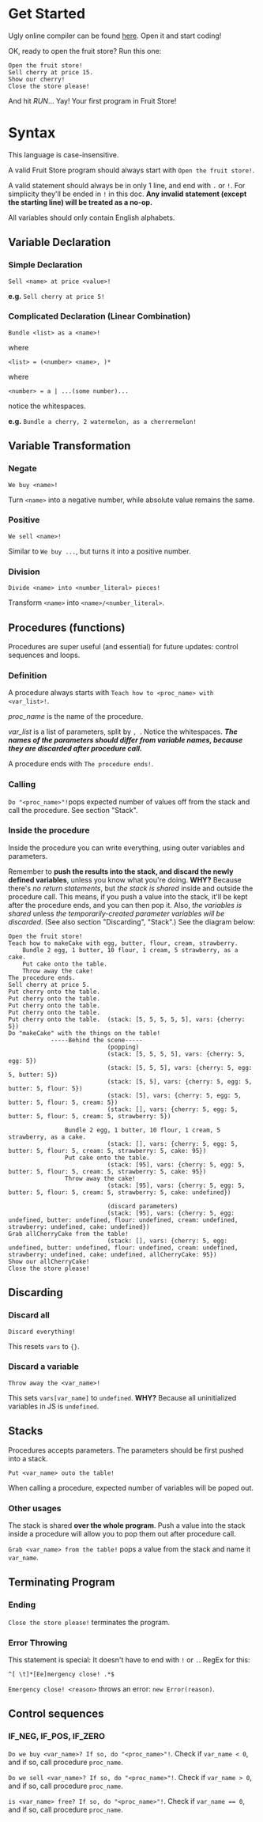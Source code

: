 # Get Started

Ugly online compiler can be found [here](https://fruit-store-lang.vercel.app). Open it and start coding!

OK, ready to open the fruit store? Run this one:

```
Open the fruit store!
Sell cherry at price 15.
Show our cherry!
Close the store please!
```

And hit _RUN_... Yay! Your first program in Fruit Store!

# Syntax

This language is case-insensitive.

A valid Fruit Store program should always start with `Open the fruit store!`.

A valid statement should always be in only 1 line, and end with `.` or `!`. For simplicity they'll be ended in `!` in this doc. __Any invalid statement (except the starting line) will be treated as a no-op.__

All variables should only contain English alphabets.

## Variable Declaration

### Simple Declaration

`Sell <name> at price <value>!`

__e.g.__ `Sell cherry at price 5!`

### Complicated Declaration (Linear Combination)

`Bundle <list> as a <name>!`

where

`<list> = (<number> <name>, )*`

where

`<number> = a | ...(some number)...`

notice the whitespaces.

__e.g.__ `Bundle a cherry, 2 watermelon, as a cherrermelon!`

## Variable Transformation

### Negate

`We buy <name>!`

Turn `<name>` into a negative number, while absolute value remains the same.

### Positive

`We sell <name>!`

Similar to `We buy ...`, but turns it into a positive number.

### Division

`Divide <name> into <number_literal> pieces!`

Transform `<name>` into `<name>/<number_literal>`.

## Procedures (functions)

Procedures are super useful (and essential) for future updates: control sequences and loops.

### Definition

A procedure always starts with `Teach how to <proc_name> with <var_list>!`.

*proc_name* is the name of the procedure.

*var_list* is a list of parameters, split by `, `. Notice the whitespaces. __*The names of the parameters should differ from variable names, because they are discarded after procedure call.*__

A procedure ends with `The procedure ends!`.

### Calling

`Do "<proc_name>"!`pops expected number of values off from the stack and call the procedure. See section "Stack".

### Inside the procedure

Inside the procedure you can write everything, using outer variables and parameters.

Remember to __push the results into the stack, and discard the newly defined variables__, unless you know what you're doing. __WHY?__ Because there's _no return statements_, but _the stack is shared_ inside and outside the procedure call. This means, if you push a value into the stack, it'll be kept after the procedure ends, and you can then pop it. Also, _the variables is shared_ unless _the temporarily-created parameter variables will be discarded_. (See also section "Discarding", "Stack".) See the diagram below:

```
Open the fruit store!
Teach how to makeCake with egg, butter, flour, cream, strawberry.
	Bundle 2 egg, 1 butter, 10 flour, 1 cream, 5 strawberry, as a cake.
	Put cake onto the table.
	Throw away the cake!
The procedure ends.
Sell cherry at price 5.
Put cherry onto the table.
Put cherry onto the table.
Put cherry onto the table.
Put cherry onto the table.
Put cherry onto the table.  (stack: [5, 5, 5, 5, 5], vars: {cherry: 5})
Do "makeCake" with the things on the table!
			-----Behind the scene-----
							(popping)
							(stack: [5, 5, 5, 5], vars: {cherry: 5, egg: 5})
							(stack: [5, 5, 5], vars: {cherry: 5, egg: 5, butter: 5})
							(stack: [5, 5], vars: {cherry: 5, egg: 5, butter: 5, flour: 5})
							(stack: [5], vars: {cherry: 5, egg: 5, butter: 5, flour: 5, cream: 5})
							(stack: [], vars: {cherry: 5, egg: 5, butter: 5, flour: 5, cream: 5, strawberry: 5})
				
				Bundle 2 egg, 1 butter, 10 flour, 1 cream, 5 strawberry, as a cake.
							(stack: [], vars: {cherry: 5, egg: 5, butter: 5, flour: 5, cream: 5, strawberry: 5, cake: 95})
				Put cake onto the table.
							(stack: [95], vars: {cherry: 5, egg: 5, butter: 5, flour: 5, cream: 5, strawberry: 5, cake: 95})
				Throw away the cake!
							(stack: [95], vars: {cherry: 5, egg: 5, butter: 5, flour: 5, cream: 5, strawberry: 5, cake: undefined})

							(discard parameters)
							(stack: [95], vars: {cherry: 5, egg: undefined, butter: undefined, flour: undefined, cream: undefined, strawberry: undefined, cake: undefined})
Grab allCherryCake from the table!
							(stack: [], vars: {cherry: 5, egg: undefined, butter: undefined, flour: undefined, cream: undefined, strawberry: undefined, cake: undefined, allCherryCake: 95})
Show our allCherryCake!
Close the store please!
```

## Discarding

### Discard all

`Discard everything!`

This resets `vars` to `{}`.

### Discard a variable

`Throw away the <var_name>!`

This sets `vars[var_name]` to `undefined`. __WHY?__ Because all uninitialized variables in JS is `undefined`.

## Stacks

Procedures accepts parameters. The parameters should be first pushed into a stack.

`Put <var_name> outo the table!`

When calling a procedure, expected number of variables will be poped out.

### Other usages

The stack is shared __over the whole program__. Push a value into the stack inside a procedure will allow you to pop them out after procedure call.

`Grab <var_name> from the table!` pops a value from the stack and name it `var_name`.

## Terminating Program

### Ending

`Close the store please!` terminates the program.

### Error Throwing

This statement is special: It doesn't have to end with `!` or `.`. RegEx for this:

```
^[ \t]*[Ee]mergency close! .*$
```

`Emergency close! <reason>` throws an error: `new Error(reason)`.

## Control sequences

### IF_NEG, IF_POS, IF_ZERO

`Do we buy <var_name>? If so, do "<proc_name>"!`. Check if `var_name < 0`, and if so, call procedure `proc_name`.

`Do we sell <var_name>? If so, do "<proc_name>"!`. Check if `var_name > 0`, and if so, call procedure `proc_name`.

`is <var_name> free? If so, do "<proc_name>"!`. Check if `var_name == 0`, and if so, call procedure `proc_name`.
